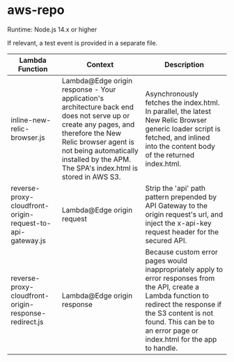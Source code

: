 # aws-repo

Runtime: Node.js 14.x or higher

If relevant, a test event is provided in a separate file.


| Lambda Function | Context | Description |
| --- | --- | --- |
| inline-new-relic-browser.js | Lambda@Edge origin response - Your application's architecture back end does not serve up or create any pages, and therefore the New Relic browser agent is not being automatically installed by the APM. The SPA's index.html is stored in AWS S3. | Asynchronously fetches the index.html. In parallel, the latest New Relic Browser generic loader script is fetched, and inlined into the content body of the returned index.html. |
| reverse-proxy-cloudfront-origin-request-to-api-gateway.js | Lambda@Edge origin request | Strip the 'api' path pattern prepended by API Gateway to the origin request's url, and inject the x-api-key request header for the secured API. |
| reverse-proxy-cloudfront-origin-response-redirect.js | Lambda@Edge origin response | Because custom error pages would inappropriately apply to error responses from the API, create a Lambda function to redirect the response if the S3 content is not found. This can be to an error page or index.html for the app to handle. |

